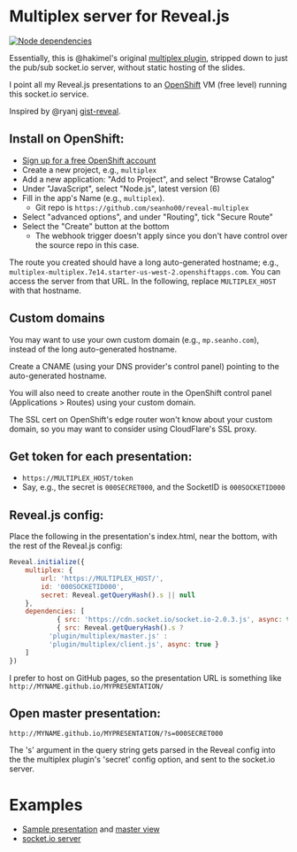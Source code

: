 # Multiplex server for Reveal.js

[![Node dependencies](https://david-dm.org/seanho00/reveal-multiplex.svg)](https://david-dm.org/seanho00/reveal-multiplex)

Essentially, this is @hakimel's original 
[multiplex plugin](https://github.com/hakimel/reveal.js/tree/master/plugin/multiplex),
stripped down to just the pub/sub socket.io server,
without static hosting of the slides.

I point all my Reveal.js presentations to an [OpenShift](https://openshift.com/) VM
(free level) running this socket.io service.

Inspired by @ryanj [gist-reveal](http://gist-reveal.it/).

## Install on OpenShift:

+ [Sign up for a free OpenShift account](https://manage.openshift.com/)
+ Create a new project, e.g., `multiplex`
+ Add a new application: "Add to Project", and select "Browse Catalog"
+ Under "JavaScript", select "Node.js", latest version (6)
+ Fill in the app's Name (e.g., `multiplex`).
  + Git repo is `https://github.com/seanho00/reveal-multiplex`
+ Select "advanced options", and under "Routing", tick "Secure Route"
+ Select the "Create" button at the bottom
  + The webhook trigger doesn't apply since you don't have 
    control over the source repo in this case.

The route you created should have a long auto-generated hostname; e.g.,
`multiplex-multiplex.7e14.starter-us-west-2.openshiftapps.com`.
You can access the server from that URL.
In the following, replace `MULTIPLEX_HOST` with that hostname.

## Custom domains
You may want to use your own custom domain (e.g., `mp.seanho.com`),
instead of the long auto-generated hostname.

Create a CNAME (using your DNS provider's control panel)
pointing to the auto-generated hostname.

You will also need to create another route in the OpenShift control panel
(Applications &gt; Routes) using your custom domain.

The SSL cert on OpenShift's edge router won't know about your custom domain,
so you may want to consider using CloudFlare's SSL proxy.

## Get token for each presentation:
* `https://MULTIPLEX_HOST/token`
* Say, e.g., the secret is `000SECRET000`, and the SocketID is `000SOCKETID000`

## Reveal.js config:
Place the following in the presentation's index.html, near the bottom,
with the rest of the Reveal.js config:

```js
Reveal.initialize({
	multiplex: {
		url: 'https://MULTIPLEX_HOST/',
		id: '000SOCKETID000',
		secret: Reveal.getQueryHash().s || null
	},
	dependencies: [
        	{ src: 'https://cdn.socket.io/socket.io-2.0.3.js', async: true },
        	{ src: Reveal.getQueryHash().s ?
		  'plugin/multiplex/master.js' :
		  'plugin/multiplex/client.js', async: true }
    ]
})
```

I prefer to host on GitHub pages, so the presentation URL is something like
`http://MYNAME.github.io/MYPRESENTATION/`

## Open master presentation:
`http://MYNAME.github.io/MYPRESENTATION/?s=000SECRET000`

The 's' argument in the query string gets parsed in the Reveal config into
the the multiplex plugin's 'secret' config option, and sent to the socket.io
server.

# Examples
* [Sample presentation](http://reveal-skel.seanho.com/)
  and [master view](http://reveal-skel.seanho.com/?s=45ba034647cea150)
* [socket.io server](https://mp.seanho.com/)

